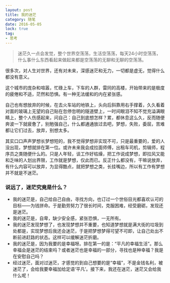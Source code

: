 ```yaml
---
layout: post
title: 我的迷茫
category: 随笔
date: 2016-05-05
lock: true
tag: 
- 思考
---
```

> 迷茫久一点会发觉，整个世界空荡荡，生活空荡荡，每天24小时空荡荡，什么事什么东西看起来做起来都是空荡荡的无聊和无聊的空荡荡。

<!-- more -->

 很多次，对人生对世界，还有对未来，深感迷茫和无力，一切都是虚无，觉得什么都没有意义。

 这个城市的庞杂和喧嚣，忙碌上车，下车的人群，雷同的高楼，开始带来的是极度的疲倦和不适，茫然和恐惧。有一种无法缓和的内在紧张感。

自己也有想放弃的时候，在去火车站的地铁上，头向后斜靠用右手撑着，久久看着对面的玻璃上无望的自己贴在忽停忽明的隧道壁上，一时间眼泪不知不觉充溢满眼睛上，整个人伤感起来，问自己：自己到底想怎样？累，都休息这么久，反而随便奔波一下就疲惫了，别勉强自己，什么都通通放过去吧，梦想，失败，委屈，苦难都让它们过去，放弃，别想太多。

其实口口声声梦想长梦想短的，我不觉得梦想非实现不可，只是最重要的，爱的人没出现，梦想就排在第一位。或许未来我会成拉面师傅，出租车司机，剪辑师，程序员之类随便什么的。只是人年轻，谈工作好枯燥，把工作说成梦想，即拉风又能和乏味的人划出界限，工作就是梦想，仅此而已。反正什么都没有，干嘛说放弃，有什么内容可以放弃，为显得酷点，就把梦想之类，长挂嘴边，所以有工作有梦想并不就是不迷茫。

### 说远了，迷茫究竟是什么？

- 我的迷茫是，自己给自己自由，寻找方向，也订过一个世俗目光都喜欢认可的目标——为钱拼命。于是勤劳努力了很长时间，克服困难，经受磨砺，发现还是迷茫。
- 我的迷茫是，自卑，缺少安全感，紧张恐惧，一无所有。
- 我的迷茫发现梦想了，也发现梦想并不重要，也知道梦想就是满大街的垃圾到处都是，实现梦想后我还会迷茫，于是把梦想梦得可望不可即，让自己处出不断前进赶路的状态。这样可以缓解迷茫折磨。
- 我的迷茫是，因为我要的是幸福呀。排在第一的是：“平凡的幸福生活”。那么幸福会是迷茫的结束吗？或者迷茫也是幸福的一部分，寻找也是种幸福？我是在安慰自己吗？
- 经过迷茫，面对过迷茫，才感觉的到自己想要的是“幸福”，不是金钱名利，被迷茫了，会给我要幸福加给定语‘平凡’。接下来，我还在迷茫，迷茫又会给我什么呢！
    
